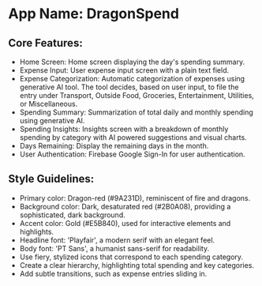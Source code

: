 # **App Name**: DragonSpend

## Core Features:

- Home Screen: Home screen displaying the day's spending summary.
- Expense Input: User expense input screen with a plain text field.
- Expense Categorization: Automatic categorization of expenses using generative AI tool. The tool decides, based on user input, to file the entry under Transport, Outside Food, Groceries, Entertainment, Utilities, or Miscellaneous.
- Spending Summary: Summarization of total daily and monthly spending using generative AI.
- Spending Insights: Insights screen with a breakdown of monthly spending by category with AI powered suggestions and visual charts.
- Days Remaining: Display the remaining days in the month.
- User Authentication: Firebase Google Sign-In for user authentication.

## Style Guidelines:

- Primary color: Dragon-red (#9A231D), reminiscent of fire and dragons.
- Background color: Dark, desaturated red (#2B0A08), providing a sophisticated, dark background.
- Accent color: Gold (#E5B840), used for interactive elements and highlights.
- Headline font: 'Playfair', a modern serif with an elegant feel.
- Body font: 'PT Sans', a humanist sans-serif for readability.
- Use fiery, stylized icons that correspond to each spending category.
- Create a clear hierarchy, highlighting total spending and key categories.
- Add subtle transitions, such as expense entries sliding in.